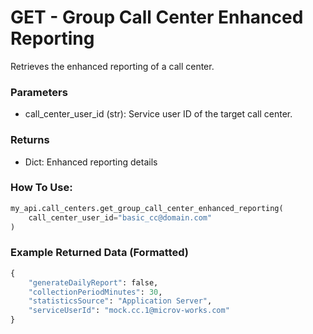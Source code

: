 # GET - Group Call Center Enhanced Reporting

Retrieves the enhanced reporting of a call center.

### Parameters&#x20;

* call_center_user_id (str): Service user ID of the target call center.

### Returns

* Dict: Enhanced reporting details

### How To Use:

```python
my_api.call_centers.get_group_call_center_enhanced_reporting(
    call_center_user_id="basic_cc@domain.com"
)
```

### Example Returned Data (Formatted)
```python
{
    "generateDailyReport": false,
    "collectionPeriodMinutes": 30,
    "statisticsSource": "Application Server",
    "serviceUserId": "mock.cc.1@microv-works.com"
}
```